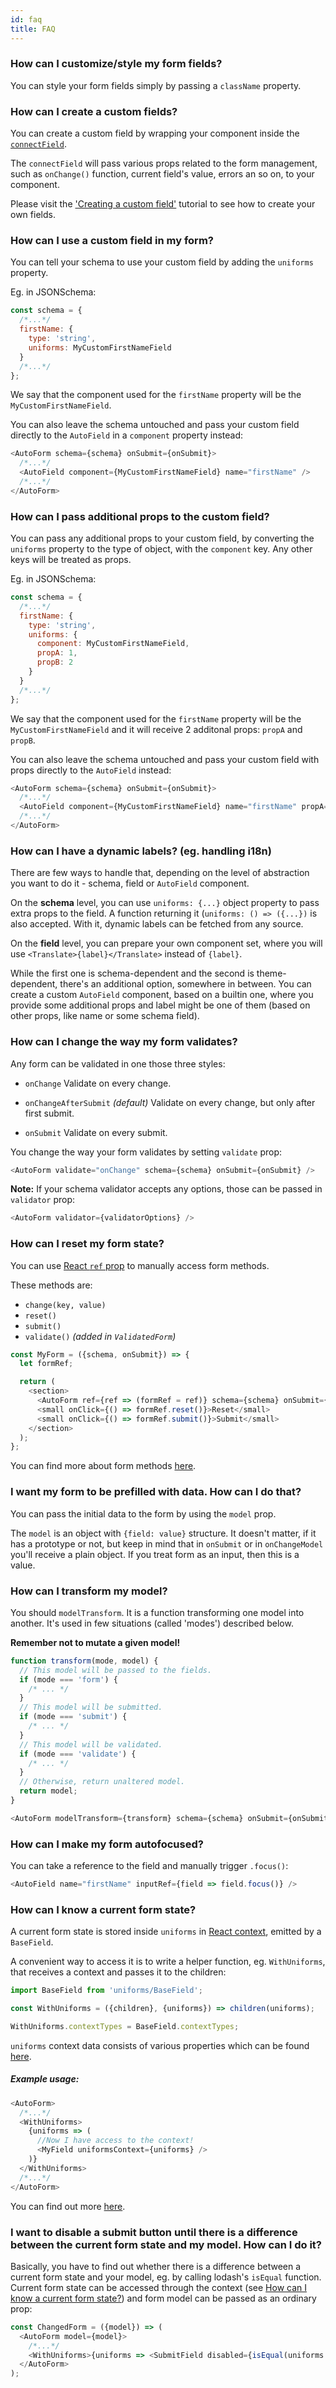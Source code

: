 ```yaml
---
id: faq
title: FAQ
---
```


### How can I customize/style my form fields?

You can style your form fields simply by passing a `className` property.

### How can I create a custom fields?

You can create a custom field by wrapping your component inside the [`connectField`](api-helpers#connectfieldcomponent-options).

The `connectField` will pass various props related to the form management, such as `onChange()` function, current field's value, errors an so on, to your component.

Please visit the ['Creating a custom field'](tutorials-creating-custom-field) tutorial to see how to create your own fields.

### How can I use a custom field in my form?

You can tell your schema to use your custom field by adding the `uniforms` property.

Eg. in JSONSchema:

```js
const schema = {
  /*...*/
  firstName: {
    type: 'string',
    uniforms: MyCustomFirstNameField
  }
  /*...*/
};
```

We say that the component used for the `firstName` property will be the `MyCustomFirstNameField`.

You can also leave the schema untouched and pass your custom field directly to the `AutoField` in a `component` property instead:

```js
<AutoForm schema={schema} onSubmit={onSubmit}>
  /*...*/
  <AutoField component={MyCustomFirstNameField} name="firstName" />
  /*...*/
</AutoForm>
```

### How can I pass additional props to the custom field?

You can pass any additional props to your custom field, by converting the `uniforms` property to the type of object, with the `component` key. Any other keys will be treated as props.

Eg. in JSONSchema:

```js
const schema = {
  /*...*/
  firstName: {
    type: 'string',
    uniforms: {
      component: MyCustomFirstNameField,
      propA: 1,
      propB: 2
    }
  }
  /*...*/
};
```

We say that the component used for the `firstName` property will be the `MyCustomFirstNameField` and it will receive 2 additonal props: `propA` and `propB`.

You can also leave the schema untouched and pass your custom field with props directly to the `AutoField` instead:

```js
<AutoForm schema={schema} onSubmit={onSubmit}>
  /*...*/
  <AutoField component={MyCustomFirstNameField} name="firstName" propA={1} propB={2} />
  /*...*/
</AutoForm>
```

### How can I have a dynamic labels? (eg. handling i18n)

There are few ways to handle that, depending on the level of abstraction you want to do it - schema, field or `AutoField` component.

On the **schema** level, you can use `uniforms: {...}` object property to pass extra props to the field.
A function returning it (`uniforms: () => ({...})` is also accepted. With it, dynamic labels can be fetched from any source.

On the **field** level, you can prepare your own component set, where you will use `<Translate>{label}</Translate>` instead of `{label}`.

While the first one is schema-dependent and the second is theme-dependent, there's an additional option, somewhere in between. You can create a custom `AutoField` component, based on a builtin one, where you provide some additional props and label might be one of them (based on other props, like name or some schema field).

### How can I change the way my form validates?

Any form can be validated in one those three styles:

- `onChange`
  Validate on every change.

- `onChangeAfterSubmit` _(default)_
  Validate on every change, but only after first submit.

- `onSubmit`
  Validate on every submit.

You change the way your form validates by setting `validate` prop:

```js
<AutoForm validate="onChange" schema={schema} onSubmit={onSubmit} />
```

**Note:** If your schema validator accepts any options, those can be passed in `validator` prop:

```js
<AutoForm validator={validatorOptions} />
```

### How can I reset my form state?

You can use [React `ref` prop](https://facebook.github.io/react/docs/more-about-refs.html) to manually access form methods.

These methods are:

- `change(key, value)`
- `reset()`
- `submit()`
- `validate()` _(added in `ValidatedForm`)_

```js
const MyForm = ({schema, onSubmit}) => {
  let formRef;

  return (
    <section>
      <AutoForm ref={ref => (formRef = ref)} schema={schema} onSubmit={onSubmit} />
      <small onClick={() => formRef.reset()}>Reset</small>
      <small onClick={() => formRef.submit()}>Submit</small>
    </section>
  );
};
```

You can find more about form methods [here](uth-forms-features#methods).

### I want my form to be prefilled with data. How can I do that?

You can pass the initial data to the form by using the `model` prop.

The `model` is an object with `{field: value}` structure. It doesn't matter, if it has a prototype or not, but keep in mind that in `onSubmit` or in `onChangeModel` you'll receive a plain object. If you treat form as an input, then this is a value.

### How can I transform my model?

You should `modelTransform`. It is a function transforming one model into another. It's used in few situations (called 'modes') described below.

**Remember not to mutate a given model!**

```js
function transform(mode, model) {
  // This model will be passed to the fields.
  if (mode === 'form') {
    /* ... */
  }
  // This model will be submitted.
  if (mode === 'submit') {
    /* ... */
  }
  // This model will be validated.
  if (mode === 'validate') {
    /* ... */
  }
  // Otherwise, return unaltered model.
  return model;
}

<AutoForm modelTransform={transform} schema={schema} onSubmit={onSubmit} />;
```

### How can I make my form autofocused?

You can take a reference to the field and manually trigger `.focus()`:

```js
<AutoField name="firstName" inputRef={field => field.focus()} />
```

### How can I know a current form state?

A current form state is stored inside `uniforms` in [React context](https://reactjs.org/docs/legacy-context.html), emitted by a `BaseField`.

A convenient way to access it is to write a helper function, eg. `WithUniforms`, that receives a context and passes it to the children:

```js
import BaseField from 'uniforms/BaseField';

const WithUniforms = ({children}, {uniforms}) => children(uniforms);

WithUniforms.contextTypes = BaseField.contextTypes;
```

`uniforms` context data consists of various properties which can be found [here](uth-context-data).

##### Example usage:

```js
<AutoForm>
  /*...*/
  <WithUniforms>
    {uniforms => (
      //Now I have access to the context!
      <MyField uniformsContext={uniforms} />
    )}
  </WithUniforms>
  /*...*/
</AutoForm>
```

You can find out more [here](https://reactjs.org/docs/legacy-context.html#referencing-context-in-stateless-function-components).

### I want to disable a submit button until there is a difference between the current form state and my model. How can I do it?

Basically, you have to find out whether there is a difference between a current form state and your model, eg. by calling lodash's `isEqual` function.
Current form state can be accessed through the context (see [How can I know a current form state?](faq#how-can-i-know-a-current-form-state)) and form model can be passed as an ordinary prop:

```js
const ChangedForm = ({model}) => (
  <AutoForm model={model}>
    /*...*/
    <WithUniforms>{uniforms => <SubmitField disabled={isEqual(uniforms.model, model)} />}</WithUniforms>
  </AutoForm>
);
```
